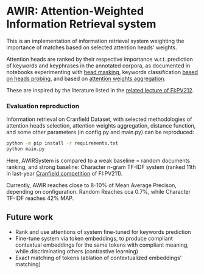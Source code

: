 # AWIR: Attention-Weighted Information Retrieval system

This is an implementation of information retrieval system weighting the importance of matches
based on selected attention heads' weights.

Attention heads are ranked by their respective importance w.r.t. prediction of keywords 
and keyphrases in the annotated corpora, as documented in notebooks experimenting with 
[head masking](https://github.com/stefanik12/claims-checker/blob/master/notebooks/head_masking.ipynb),
keywords classification [based on heads probing](https://github.com/stefanik12/claims-checker/blob/master/notebooks/head_masking.ipynb),
and based on [attention weights aggregation](https://github.com/stefanik12/claims-checker/blob/master/notebooks/attention_linking.ipynb).

These are inspired by the literature listed in the 
[related lecture of FI:PV212](https://is.muni.cz/el/fi/podzim2020/PV212/index.qwarp?prejit=5595950).

### Evaluation reproduction

Information retrieval on Cranfield Dataset, with selected methodologies of attention heads selection, attention weights aggregation,
distance function, and some other parameters (in config.py and main.py) can be reproduced:

```bash
python -m pip install -r requirements.txt
python main.py
```

Here, AWIRSystem is compared to a weak baseline = random documents ranking, and strong
baseline: Character n-gram TF-IDF system (ranked 11th in last-year 
[Cranfield competition](https://docs.google.com/spreadsheets/d/1f9P3bn17n2rHGCxBnn3GVr57PF5hMWJEILp06Uq7Jnk) 
of FI:PV211).

Currently, AWIR reaches close to 8-10% of Mean Average Precison, depending on configuration.
Random Reaches cca 0.7%, while Character TF-IDF reaches 42% MAP.

## Future work

- Rank and use attentions of system fine-tuned for keywords prediction
- Fine-tune system via token embeddings, to produce compliant contextual embeddings 
  for the same tokens with compliant meaning, while discriminating others (contrastive learning)
- Exact matching of tokens (ablation of contextualized embeddings' matching)
